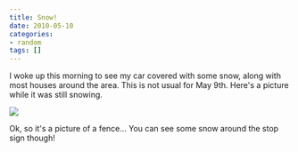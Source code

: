 ```yaml
---
title: Snow!
date: 2010-05-10
categories:
- random
tags: []
---
```

I  woke up this morning to see my car covered with some snow, along with  most houses around the area. This is not usual for May 9th. Here's a  picture while it was still snowing.

![](/images/blgr/IMG_1120.JPG)

Ok, so it's a picture of a fence... You can see some snow around the stop sign though!
